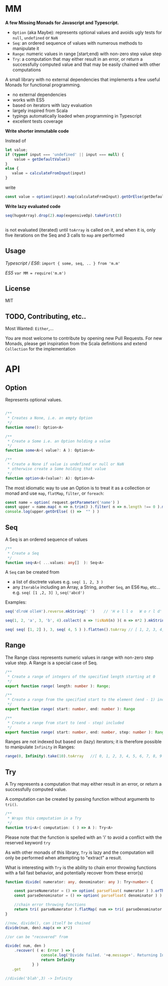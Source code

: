 MM
===

**A few  Missing Monads for Javascript and Typescript.**

  - `Option` (aka Maybe): represents optional values and avoids ugly tests for `null`, `undefined` or `NaN`
  - `Seq`: an ordered sequence of values with numerous methods to manipulate it
  - `Range`: numeric values in range [start;end) with non-zero step value step
  - `Try`: a computation that may either result in an error, or return a successfully computed value and that may be easily chained with other computations

A small library with no external dependencies that implements a few useful Monads for functional programming.
 - no external dependencies
 - works with ES5
 - based on iterators with lazy evaluation
 - largely inspired from Scala
 - typings automatically loaded when programming in Typescript
 - excellent tests coverage


**Write shorter immutable code**
 
 Instead of 
 
 ```javascript
 let value;
 if (typeof input === 'undefined' || input === null) {
     value = getDefaultValue()
 }
 else {
    value = calculateFromInput(input)
 }
```

write

```javascript
const value = option(input).map(calculateFromInput).getOrElse(getDefaultValue) 
```
  
**Write lazy evaluated code**
  
```javascript
seq(hugeArray).drop(2).map(expensiveOp).takeFirst(3)
  
```
is not evaluated (iterated) until `toArray` is called on it, and when it is, only five iterations on the Seq and 3 calls to `map` are performed
  
Usage
-----

*Typescript / ES6*: `import { some, seq, .. } from 'm.m'`

*ES5* `var MM = require('m.m')`

License
-------

MIT

TODO, Contributing, etc..
--------------------------

Most Wanted: `Either`,...

You are most welcome to contribute by opening new Pull Requests.
For new Monads, please get inspiration from the Scala definitions and extend `Collection` for the implementation


API
===


Option
------

Represents optional values.

```typescript

/**
 * Creates a None, i.e. an empty Option
 */
function none(): Option<A>

/**
 * Create a Some i.e. an Option holding a value
 */
function some<A>( value?: A ): Option<A>

/**
 * Create a None if value is undefined or null or NaN
 * otherwise create a Some holding that value
 */
function option<A>(value?: A): Option<A>
```

The most idiomatic way to use an Option is to treat it as a collection or monad and use `map`, `flatMap`, `filter`, or `foreach`:

```typescript
const name = option( request.getParameter('name') )
const upper = name.map( n => n.trim() ).filter( n => n.length !== 0 ).map( n => n.toUpperCase() )
console.log(upper.getOrElse( () =>  "" ) )
```

Seq
---
A Seq is an ordered sequence of values

```typescript
/**
 * Create a Seq
 */
function seq<A>( ...values: any[]  ): Seq<A>
```

 A `Seq` can be created from

   - a list of disctrete values e.g. `seq( 1, 2, 3 )`
   - any `Iterable` including an Array, a String, another `Seq`, an ES6 `Map`, etc... e.g. `seq( [1 ,2, 3] )`, `seq('abcd')`


 Examples:

  ```typescript
  seq('dlroW olleH').reverse.mkString(' ')    // 'H e l l o   W o r l d'

  seq(1, 2, 'a', 3, 'b', 4).collect( n => !isNaN(n) )( n => n*2 ).mkString('[', ',', ']')    // '[2,4,6,8]'

  seq( seq( [1, 2] ), 3, seq( 4, 5 ) ).flatten().toArray // [ 1, 2, 3, 4, 5 ]
  ```

Range
-----
The Range class represents numeric values in range with non-zero step value step.
A Range is a special case of Seq.

```typescript
/**
 * Create a range of integers of the specified length starting at 0
 */
export function range( length: number ): Range;

/**
 * Create a range from the specified start to the element (end - 1) included in steps of 1
 */
export function range( start: number, end: number ): Range

/**
 * Create a range from start to (end - step) included
 */
export function range( start: number, end: number, step: number ): Range
```

Ranges are not indexed but based on (lazy) iterators; it is therefore possible to manipulate `Infinity` in Ranges:
```javascript
range(0, Infinity).take(10).toArray   //[ 0, 1, 2, 3, 4, 5, 6, 7, 8, 9 ]
 ```

Try
---
A Try represents a computation that may either result in an error, or return a successfully computed value.

A computation can be created by passing function without arguments to `tri()`.

```typescript
/**
 * Wraps this computation in a Try
 */
function tri<A>( computation: ( ) => A ): Try<A>
```
Please note that the function is spelled with an 'i' to avoid a conflict with the reserved keyword `try`

As with other monads of this library, `Try` is lazy and the computation will only be performed when attempting to "extract" a result.

What is interesting with `Try` is the ability to chain error throwing functions with a fail fast behavior, and
potentially recover from these error(s)

```typescript
function divide( numerator: any, denominator: any ): Try<number> {

    const parseNumerator = () => option( parseFloat( numerator ) ).orThrow( () => "Invalid numerator" );
    const parseDenominator = () => option( parseFloat( denominator ) ).orThrow( () => "Invalid denominator" );

    //chain error throwing functions
    return tri( parseNumerator ).flatMap( num => tri( parseDenominator ).map( den => num / den ) )
}

//now, divide(), can itself be chained
divide(num, den).map(x => x*2)

//or can be "recovered" from

divide( num, den )
    .recover( ( e: Error ) => {
                console.log('Divide failed. '+e.message+'. Returning Infinity')
                return Infinity
            } )
   .get

//divide('blah',3) -> Infinity

```
